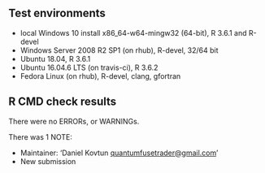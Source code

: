 ## Test environments
* local Windows 10 install x86_64-w64-mingw32 (64-bit), R 3.6.1 and R-devel
* Windows Server 2008 R2 SP1 (on rhub), R-devel, 32/64 bit
* Ubuntu 18.04, R 3.6.1
* Ubuntu 16.04.6 LTS (on travis-ci), R 3.6.2
* Fedora Linux (on rhub), R-devel, clang, gfortran
 
## R CMD check results
There were no ERRORs, or WARNINGs.

There was 1 NOTE:
* Maintainer: ‘Daniel Kovtun <quantumfusetrader@gmail.com>’
* New submission

